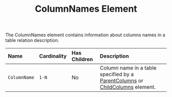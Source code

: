 ﻿---
title: ColumnNames Element
second_title: Aspose.Words for SharePoint
articleTitle: ColumnNames Element
linktitle: ColumnNames Element
description: "ColumnNames element meaning and structure which may be used while configuring Aspose.Words for SharePoint reports."
type: docs
weight: 190
url: /sharepoint/columnnames-element/
---

The ColumnNames element contains information about columns names in a table relation description.

| Name | Cardinality | Has Children | Description |
| :- | :- | :- | :- |
| `ColumnName` | `1-N` | No | Column name in a table specified by a [ParentColumns](/words/sharepoint/parentcolumns-element/) or [ChildColumns](/words/sharepoint/childcolumns-element/) element. |
